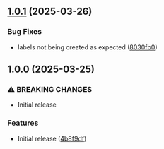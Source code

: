 ## [1.0.1](https://github.com/qomodo-labs/action-trissue/compare/1.0.0...1.0.1) (2025-03-26)

### Bug Fixes

* labels not being created as expected ([8030fb0](https://github.com/qomodo-labs/action-trissue/commit/8030fb06bb780abf71b3d1077ccd371248a7b598))

## 1.0.0 (2025-03-25)

### ⚠ BREAKING CHANGES

- Initial release

### Features

- Initial release
  ([4b8f9df](https://github.com/qomodo-labs/action-trissue/commit/4b8f9df805aa80db17a83e78972cf90efaa21349))
